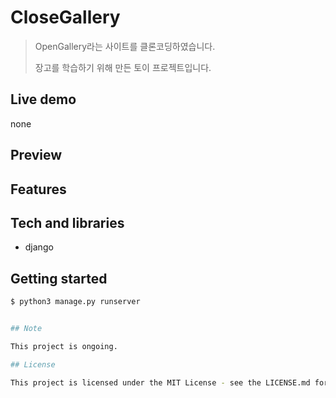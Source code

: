 # CloseGallery

> OpenGallery라는 사이트를 클론코딩하였습니다.
>
> 장고를 학습하기 위해 만든 토이 프로젝트입니다.

## Live demo

none

## Preview


## Features


## Tech and libraries

- django

## Getting started

```bash
$ python3 manage.py runserver


## Note

This project is ongoing.

## License

This project is licensed under the MIT License - see the LICENSE.md for details
